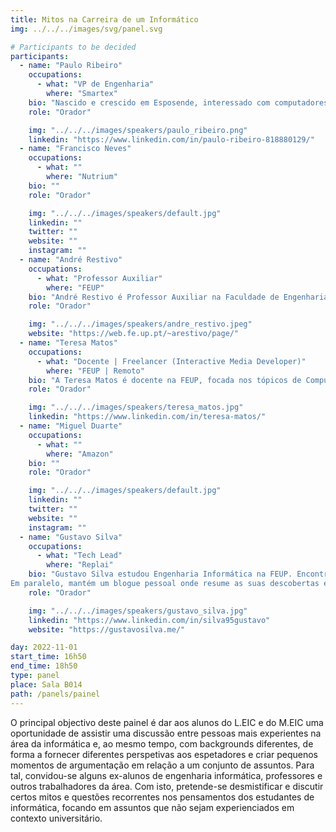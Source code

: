 ```yaml
---
title: Mitos na Carreira de um Informático
img: ../../../images/svg/panel.svg

# Participants to be decided
participants:
  - name: "Paulo Ribeiro"
    occupations:
      - what: "VP de Engenharia"
        where: "Smartex"
    bio: "Nascido e crescido em Esposende, interessado com computadores e programação desde novo. Andei na Universidade na FCUP, onde completei o meu mestrado em Engenharia de Redes e Sistemas de Infomração, com a tese em 'Secure Cloud Storage for Android Devices'. Fiz uma pós-graduação com o Instituto de Telecomunicações em 'IIoT real-time communications over wireless'. Após isso, fundei a Smartex.ai junto com Gilberto Loureiro e António Rocha, estive um ano em Shenzhen China e voltei ao Porto para criar e escalar uma equipa de Software."
    role: "Orador"

    img: "../../../images/speakers/paulo_ribeiro.png"
    linkedin: "https://www.linkedin.com/in/paulo-ribeiro-818880129/"
  - name: "Francisco Neves"
    occupations:
      - what: ""
        where: "Nutrium"
    bio: ""
    role: "Orador"

    img: "../../../images/speakers/default.jpg"
    linkedin: ""
    twitter: ""
    website: ""
    instagram: ""
  - name: "André Restivo"
    occupations:
      - what: "Professor Auxiliar"
        where: "FEUP"
    bio: "André Restivo é Professor Auxiliar na Faculdade de Engenharia da Universidade do Porto desde 2016. Os seus interesses de investigação abrangem áreas muito distintas como IoT, Machine Learning e Engenharia de Software. Foi e é docente em mais de 20 unidades curriculares distintas, e participou na orientação de mais de 50 alunos tanto de mestrado como de doutoramento. Antes de enveredar por uma carreira mais académica, trabalhou na indústria em várias empresas, desde startups a multinacionais. No seu papel atual, continua a participar em vários projetos na indústria e em organismos públicos. Desde 2003 é o treinador das equipas da FEUP de programação competitiva."
    role: "Orador"

    img: "../../../images/speakers/andre_restivo.jpeg"
    website: "https://web.fe.up.pt/~arestivo/page/"
  - name: "Teresa Matos"
    occupations:
      - what: "Docente | Freelancer (Interactive Media Developer)"
        where: "FEUP | Remoto"
    bio: "A Teresa Matos é docente na FEUP, focada nos tópicos de Computação Gráfica e Desenvolvimento de Jogos. Encontrou a sua paixão nestas áreas enquanto estudante, através da sua experiência como presidente do Núcleo Estudantil de Computação Gráfica e Multimédia (atual NCGM), promovendo a organização de Game Dev Meets, Game Jams, entre outras atividades. Posteriormente, realizou diversos projetos relacionados com conteúdos imersivos e interativos (VR, AR, vídeos 360°), no contexto académico e mais tarde na indústria, em colaboração com diversas empresas portuguesas da área, como Ground Control Studios, 3Decide e Mindera."
    role: "Orador"

    img: "../../../images/speakers/teresa_matos.jpg"
    linkedin: "https://www.linkedin.com/in/teresa-matos/"
  - name: "Miguel Duarte"
    occupations:
      - what: ""
        where: "Amazon"
    bio: ""
    role: "Orador"

    img: "../../../images/speakers/default.jpg"
    linkedin: ""
    twitter: ""
    website: ""
    instagram: ""
  - name: "Gustavo Silva"
    occupations:
      - what: "Tech Lead"
        where: "Replai"
    bio: "Gustavo Silva estudou Engenharia Informática na FEUP. Encontra-se atualmente a trabalhar na Replai, uma startup cujo produto explica quais as características e elementos dos vídeos que mais contribuem para o seu sucesso ou insucesso.
Em paralelo, mantém um blogue pessoal onde resume as suas descobertas enquanto Security Researcher."
    role: "Orador"

    img: "../../../images/speakers/gustavo_silva.jpg"
    linkedin: "https://www.linkedin.com/in/silva95gustavo"
    website: "https://gustavosilva.me/"

day: 2022-11-01
start_time: 16h50
end_time: 18h50
type: panel
place: Sala B014
path: /panels/painel
---
```


O principal objectivo deste painel é dar aos alunos do L.EIC e do M.EIC uma oportunidade de assistir uma discussão entre pessoas mais experientes na área da informática e, ao mesmo tempo, com backgrounds diferentes, de forma a fornecer diferentes perspetivas aos espetadores e criar pequenos momentos de argumentação em relação a um conjunto de assuntos. Para tal, convidou-se alguns ex-alunos de engenharia informática, professores e outros trabalhadores da área. Com isto, pretende-se desmistificar e discutir certos mitos e questões recorrentes nos pensamentos dos estudantes de informática, focando em assuntos que não sejam experienciados em contexto universitário.
